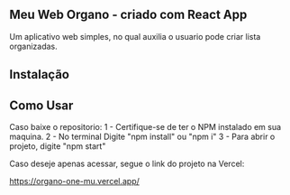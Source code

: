 ## Meu Web Organo - criado com React App
  Um aplicativo web simples, no qual auxilia o usuario pode criar lista organizadas.

## Instalação
 ## Como Usar
   Caso baixe o repositorio:
    1 - Certifique-se de ter o NPM instalado em sua maquina.
    2 - No terminal Digite "npm install" ou "npm i"
    3 - Para abrir o projeto, digite "npm start"
    
   Caso deseje apenas acessar, segue o link do projeto na Vercel:
   
   https://organo-one-mu.vercel.app/


